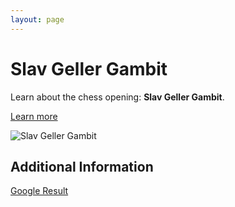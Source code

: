 ```yaml
---
layout: page
---
```

# Slav Geller Gambit

Learn about the chess opening: **Slav Geller Gambit**.

[Learn more](https://www.thechesswebsite.com/slav-geller-gambit-chess-opening/)

![Slav Geller Gambit](https://www.thechesswebsite.com/wp-content/uploads/2024/02/16893-1708580056677-thumbnail-1-1.webp)

## Additional Information

[Google Result](https://www.chess.com/openings/Slav-Defense-Modern-Geller-Gambit)
